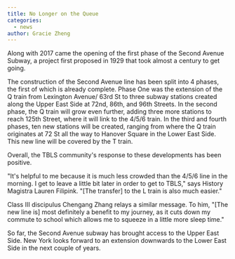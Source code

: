 ```yaml
---
title: No Longer on the Queue
categories:
  - news
author: Gracie Zheng
---
```


Along with 2017 came the opening of the first phase of the Second Avenue Subway, a project first proposed in 1929 that took almost a century to get going.

The construction of the Second Avenue line has been split into 4 phases, the first of which is already complete. Phase One was the extension of the Q train from Lexington Avenue/ 63rd St to three subway stations created along the Upper East Side at 72nd, 86th, and 96th Streets. In the second phase, the Q train will grow even further, adding three more stations to reach 125th Street, where it will link to the 4/5/6 train. In the third and fourth phases, ten new stations will be created, ranging from where the Q train originates at 72 St all the way to Hanover Square in the Lower East Side. This new line will be covered by the T train.

Overall, the TBLS community's response to these developments has been positive.

"It's helpful to me because it is much less crowded than the 4/5/6 line in the morning. I get to leave a little bit later in order to get to TBLS," says History Magistra Lauren Filipink. "[The transfer] to the L train is also much easier."

Class III discipulus Chengang Zhang relays a similar message. To him, "[The new line is] most definitely a benefit to my journey, as it cuts down my commute to school which allows me to squeeze in a little more sleep time."

So far, the Second Avenue subway has brought access to the Upper East Side. New York looks forward to an extension downwards to the Lower East Side in the next couple of years.
